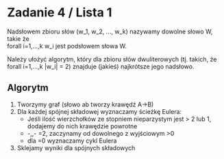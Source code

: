 # Zadanie 4 / Lista 1

Nadsłowem zbioru słów (w_1, w_2, ..., w_k) nazywamy dowolne słowo W, takie że  
forall i=1,...,k w_i jest podsłowem słowa W.

Należy ułożyć algorytm, który dla zbioru słów dwuliterowych (tj. takich, że forall i=1,...,k |w_i| = 2) znajduje (jakieś) najkrótsze jego nadsłowo.

## Algorytm
1. Tworzymy graf (słowo ab tworzy krawędź A->B)
2. Dla każdej spójnej składowej wyznaczamy ścieżkę Eulera:
    - Jeśli ilość wierzchołków ze stopniem nieparzystym jest > 2 lub 1, dodajemy do nich krawędzie powrotne
    - -,,- =2, zaczynamy od dowolnego z wyjściowym >0
    - dla =0 wyznaczamy cykl Eulera
3. Sklejamy wyniki dla spójnych składowych